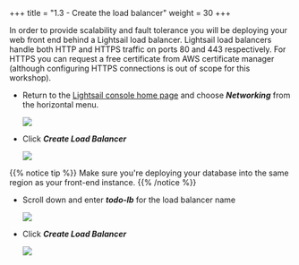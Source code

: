 +++
title = "1.3 - Create the load balancer"
weight = 30
+++

In order to provide scalability and fault tolerance you will be deploying your web front end behind a Lightsail load balancer. Lightsail load balancers handle both HTTP and HTTPS traffic on ports 80 and 443 respectively. For HTTPS you can request a free certificate from AWS certificate manager (although configuring HTTPS connections is out of scope for this workshop).

* Return to the <a href="https://lightsail.aws.amazon.com/ls/webapp/home/" target="_blank">Lightsail console home page</a> and choose ***Networking*** from the horizontal menu. 

    ![](../../images/2-4-1.jpg?classes=border)

* Click ***Create Load Balancer***

    ![](../../images/2-4-2.jpg?classes=border)

{{% notice tip %}}
Make sure you're deploying your database into the same region as your front-end instance.
{{% /notice %}}


* Scroll down and enter ***todo-lb*** for the load balancer name

    ![](../../images/2-4-3.jpg?classes=border)

* Click ***Create Load Balancer***

    ![](../../images/2-4-4.jpg?classes=border)